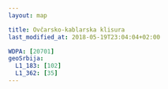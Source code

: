 ```yaml
---
layout: map

title: Ovčarsko-kablarska klisura
last_modified_at: 2018-05-19T23:04:04+02:00

WDPA: [20701]
geoSrbija:
  L1_183: [102]
  L1_362: [35]
---
```

